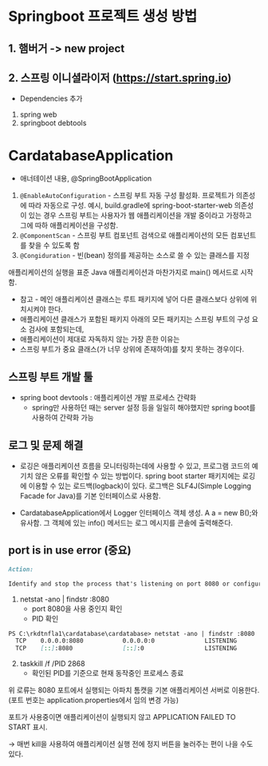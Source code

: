 # Springboot 프로젝트 생성 방법

## 1. 햄버거 -> new project
## 2. 스프링 이니셜라이저 (https://start.spring.io)
- Dependencies 추가
1. spring web
2. springboot debtools

# CardatabaseApplication

- 애너테이션 내용, @SpringBootApplication
1. `@EnableAutoConfiguration` - 스프링 부트 자동 구성 활성화.
   프로젝트가 의존성에 따라 자동으로 구성.
   예시, build.gradle에 spring-boot-starter-web 의존성이 있는 경우 
   스프링 부트는 사용자가 웹 애플리케이션을 개발 중이라고 가정하고 그에 따하 애플리케이션을 구성함.
2. `@ComponentScan` - 스프링 부트 컴포넌트 검색으로 애플리케이션의 모든 컴포넌트를 찾을 수 있도록 함
3. `@Congiduration` - 빈(bean) 정의를 제공하는 소스로 쓸 수 있는 클래스를 지정

애플리케이션의 실행을 표준 Java 애플리케이션과 마찬가지로 main() 메서드로 시작함.

* 참고 - 메인 애플리케이션 클래스는 루트 패키지에 넣어 다른 클래스보다 상위에 위치시켜야 한다.
* 애플리케이션 클래스가 포함된 패키지 아래의 모든 패키지는 스프링 부트의 구성 요소 검사에 포함되는데,
* 애플리케이션이 제대로 자독하지 않는 가장 흔한 이유는
* 스프링 부트가 중요 클래스(가 너무 상위에 존재하여)를 찾지 못하는 경우이다.

## 스프링 부트 개발 툴
- spring boot devtools : 애플리케이션 개발 프로세스 간략화
  - spring만 사용하던 때는 server 설정 등을 일일히 해야했지만 spring boot를 사용하여 간략화 가능

## 로그 및 문제 해결
- 로깅은 애플리케이션 흐름을 모니터링하는데에 사용할 수 있고, 프로그램 코드의 예기치 않은 오류를 확인할 수 있는 방법이다.
  spring boot starter 패키지에는 로깅에 이용할 수 있는 로드백(logback)이 있다.
  로그백은 SLF4J(Simple Logging Facade for Java)를 기본 인터페이스로 사용함.

- CardatabaseApplication에서 Logger 인터페이스 객체 생성.
    A a = new B();와 유사함.
    그 객체에 있는 info() 메서드는 로그 메시지를 콘솔에 출력해준다.

## port is in use error (중요)
```markdown
Action:

Identify and stop the process that's listening on port 8080 or configure this application to listen on another port.
```

1. netstat -ano | findstr :8080
    - port 8080을 사용 중인지 확인
    - PID 확인

```markdown
PS C:\rkdtnfla1\cardatabase\cardatabase> netstat -ano | findstr :8080
  TCP    0.0.0.0:8080           0.0.0.0:0              LISTENING       2868
  TCP    [::]:8080              [::]:0                 LISTENING       2868

```

2. taskkill /f /PID 2868 
    - 확인된 PID를 기준으로 현재 동작중인 프로세스 종료

위 로류는 8080 포트에서 실행되는 아파치 톰캣을 기본 애플리케이션 서버로 이용한다.
(포트 번호는 application.properties에서 임의 변경 가능)

포트가 사용중이면 애플리케이션이 실행되지 않고 APPLICATION FAILED TO START 표시.

→ 매번 kill을 사용하여 애플리케이션 실행 전에 정지 버튼을 눌러주는 편이 나을 수도 있다.
